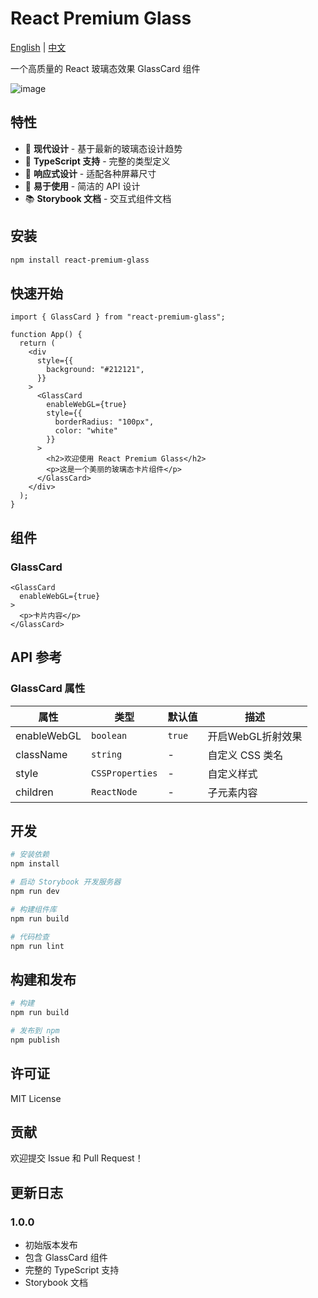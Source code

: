 # React Premium Glass

[English](README.md) | [中文](README_zh.md)

一个高质量的 React 玻璃态效果 GlassCard 组件

![image](https://github.com/user-attachments/assets/c7e3d47b-d68c-426f-b299-2980cdadf38f)

## 特性

- 🎨 **现代设计** - 基于最新的玻璃态设计趋势
- 🔧 **TypeScript 支持** - 完整的类型定义
- 📱 **响应式设计** - 适配各种屏幕尺寸
- 🎯 **易于使用** - 简洁的 API 设计
- 📚 **Storybook 文档** - 交互式组件文档

## 安装

```bash
npm install react-premium-glass
```

## 快速开始

```tsx
import { GlassCard } from "react-premium-glass";

function App() {
  return (
    <div
      style={{
        background: "#212121",
      }}
    >
      <GlassCard
        enableWebGL={true}
        style={{
          borderRadius: "100px",
          color: "white"
        }}
      >
        <h2>欢迎使用 React Premium Glass</h2>
        <p>这是一个美丽的玻璃态卡片组件</p>
      </GlassCard>
    </div>
  );
}
```

## 组件

### GlassCard

```tsx
<GlassCard
  enableWebGL={true}
>
  <p>卡片内容</p>
</GlassCard>
```

## API 参考

### GlassCard 属性

| 属性         | 类型             | 默认值 | 描述             |
| ------------ | --------------- | ------ | --------------- |
| enableWebGL  | `boolean`       | `true` | 开启WebGL折射效果|
| className    | `string`        | -      | 自定义 CSS 类名  |
| style        | `CSSProperties` | -      | 自定义样式       |
| children     | `ReactNode`     | -      | 子元素内容       |

## 开发

```bash
# 安装依赖
npm install

# 启动 Storybook 开发服务器
npm run dev

# 构建组件库
npm run build

# 代码检查
npm run lint
```

## 构建和发布

```bash
# 构建
npm run build

# 发布到 npm
npm publish
```

## 许可证

MIT License

## 贡献

欢迎提交 Issue 和 Pull Request！

## 更新日志

### 1.0.0

- 初始版本发布
- 包含 GlassCard 组件
- 完整的 TypeScript 支持
- Storybook 文档 
